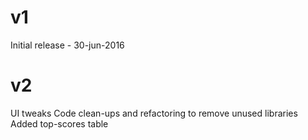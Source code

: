 # v1
Initial release - 30-jun-2016
# v2
UI tweaks
Code clean-ups and refactoring to remove unused libraries
Added top-scores table

